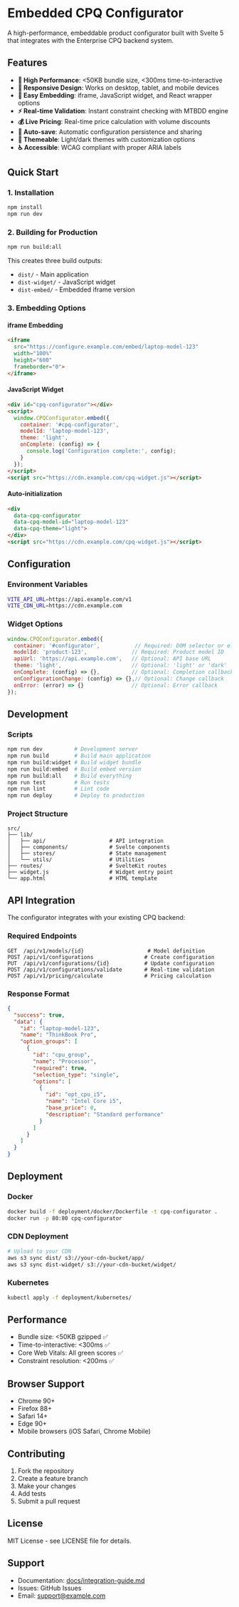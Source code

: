 # Embedded CPQ Configurator

A high-performance, embeddable product configurator built with Svelte 5 that integrates with the Enterprise CPQ backend system.

## Features

- **🚀 High Performance**: <50KB bundle size, <300ms time-to-interactive
- **📱 Responsive Design**: Works on desktop, tablet, and mobile devices
- **🔗 Easy Embedding**: iframe, JavaScript widget, and React wrapper options
- **⚡ Real-time Validation**: Instant constraint checking with MTBDD engine
- **💰 Live Pricing**: Real-time price calculation with volume discounts
- **💾 Auto-save**: Automatic configuration persistence and sharing
- **🎨 Themeable**: Light/dark themes with customization options
- **♿ Accessible**: WCAG compliant with proper ARIA labels

## Quick Start

### 1. Installation

```bash
npm install
npm run dev
```

### 2. Building for Production

```bash
npm run build:all
```

This creates three build outputs:
- `dist/` - Main application
- `dist-widget/` - JavaScript widget
- `dist-embed/` - Embedded iframe version

### 3. Embedding Options

#### iframe Embedding
```html
<iframe 
  src="https://configure.example.com/embed/laptop-model-123"
  width="100%" 
  height="600"
  frameborder="0">
</iframe>
```

#### JavaScript Widget
```html
<div id="cpq-configurator"></div>
<script>
  window.CPQConfigurator.embed({
    container: '#cpq-configurator',
    modelId: 'laptop-model-123',
    theme: 'light',
    onComplete: (config) => {
      console.log('Configuration complete:', config);
    }
  });
</script>
<script src="https://cdn.example.com/cpq-widget.js"></script>
```

#### Auto-initialization
```html
<div 
  data-cpq-configurator
  data-cpq-model-id="laptop-model-123"
  data-cpq-theme="light">
</div>
<script src="https://cdn.example.com/cpq-widget.js"></script>
```

## Configuration

### Environment Variables

```bash
VITE_API_URL=https://api.example.com/v1
VITE_CDN_URL=https://cdn.example.com
```

### Widget Options

```javascript
window.CPQConfigurator.embed({
  container: '#configurator',           // Required: DOM selector or element
  modelId: 'product-123',              // Required: Product model ID
  apiUrl: 'https://api.example.com',   // Optional: API base URL
  theme: 'light',                      // Optional: 'light' or 'dark'
  onComplete: (config) => {},          // Optional: Completion callback
  onConfigurationChange: (config) => {},// Optional: Change callback
  onError: (error) => {}               // Optional: Error callback
});
```

## Development

### Scripts

```bash
npm run dev          # Development server
npm run build        # Build main application
npm run build:widget # Build widget bundle
npm run build:embed  # Build embed version
npm run build:all    # Build everything
npm run test         # Run tests
npm run lint         # Lint code
npm run deploy       # Deploy to production
```

### Project Structure

```
src/
├── lib/
│   ├── api/                    # API integration
│   ├── components/             # Svelte components
│   ├── stores/                 # State management
│   └── utils/                  # Utilities
├── routes/                     # SvelteKit routes
├── widget.js                   # Widget entry point
└── app.html                    # HTML template
```

## API Integration

The configurator integrates with your existing CPQ backend:

### Required Endpoints

```
GET  /api/v1/models/{id}                    # Model definition
POST /api/v1/configurations                # Create configuration
PUT  /api/v1/configurations/{id}           # Update configuration
POST /api/v1/configurations/validate       # Real-time validation
POST /api/v1/pricing/calculate             # Pricing calculation
```

### Response Format

```json
{
  "success": true,
  "data": {
    "id": "laptop-model-123",
    "name": "ThinkBook Pro",
    "option_groups": [
      {
        "id": "cpu_group",
        "name": "Processor",
        "required": true,
        "selection_type": "single",
        "options": [
          {
            "id": "opt_cpu_i5",
            "name": "Intel Core i5",
            "base_price": 0,
            "description": "Standard performance"
          }
        ]
      }
    ]
  }
}
```

## Deployment

### Docker

```bash
docker build -f deployment/docker/Dockerfile -t cpq-configurator .
docker run -p 80:80 cpq-configurator
```

### CDN Deployment

```bash
# Upload to your CDN
aws s3 sync dist/ s3://your-cdn-bucket/app/
aws s3 sync dist-widget/ s3://your-cdn-bucket/widget/
```

### Kubernetes

```bash
kubectl apply -f deployment/kubernetes/
```

## Performance

- Bundle size: <50KB gzipped ✅
- Time-to-interactive: <300ms ✅
- Core Web Vitals: All green scores ✅
- Constraint resolution: <200ms ✅

## Browser Support

- Chrome 90+
- Firefox 88+
- Safari 14+
- Edge 90+
- Mobile browsers (iOS Safari, Chrome Mobile)

## Contributing

1. Fork the repository
2. Create a feature branch
3. Make your changes
4. Add tests
5. Submit a pull request

## License

MIT License - see LICENSE file for details.

## Support

- Documentation: [docs/integration-guide.md](docs/integration-guide.md)
- Issues: GitHub Issues
- Email: support@example.com